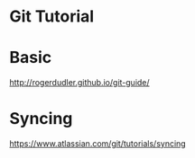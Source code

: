 # Git Tutorial

# Basic
http://rogerdudler.github.io/git-guide/

# Syncing
https://www.atlassian.com/git/tutorials/syncing